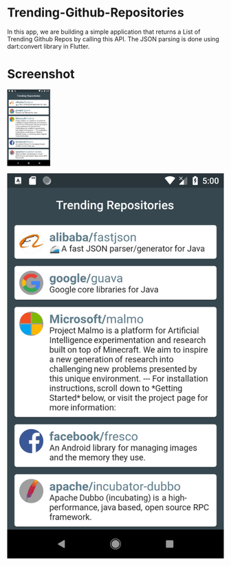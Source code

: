 # Trending-Github-Repositories

In this app, we are building a simple application that returns a List of Trending Github Repos by calling this API. The JSON parsing is done using dart:convert library in Flutter.

# Screenshot

<img src = "img.png" width="100" >

![](img.png)
